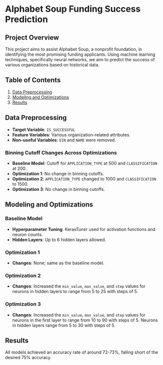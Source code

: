 # Alphabet Soup Funding Success Prediction

## Project Overview

This project aims to assist Alphabet Soup, a nonprofit foundation, in identifying the most promising funding applicants. Using machine learning techniques, specifically neural networks, we aim to predict the success of various organizations based on historical data.

## Table of Contents

1. [Data Preprocessing](#data-preprocessing)
2. [Modeling and Optimizations](#modeling-and-optimizations)
3. [Results](#results)

## Data Preprocessing

* **Target Variable**: `IS_SUCCESSFUL`
* **Feature Variables**: Various organization-related attributes.
* **Non-useful Variables**: `EIN` and `NAME` were removed.

### Binning Cutoff Changes Across Optimizations

* **Baseline Model**: Cutoff for `APPLICATION_TYPE` at 500 and `CLASSIFICATION` at 200.
* **Optimization 1**: No change in binning cutoffs.
* **Optimization 2**: `APPLICATION_TYPE` changed to 1000 and `CLASSIFICATION` to 1500.
* **Optimization 3**: No change in binning cutoffs.

## Modeling and Optimizations

### Baseline Model

* **Hyperparameter Tuning**: KerasTuner used for activation functions and neuron counts.
* **Hidden Layers**: Up to 6 hidden layers allowed.

### Optimization 1

* **Changes**: None; same as the baseline model.

### Optimization 2

* **Changes**: Increased the `min_value`, `max_value`, and `step` values for neurons in hidden layers to range from 5 to 25 with steps of 5.

### Optimization 3

* **Changes**: Increased the `min_value`, `max_value`, and `step` values for neurons in the first layer to range from 10 to 90 with steps of 5. Neurons in hidden layers range from 5 to 30 with steps of 5.

## Results

All models achieved an accuracy rate of around 72-73%, falling short of the desired 75% accuracy.

